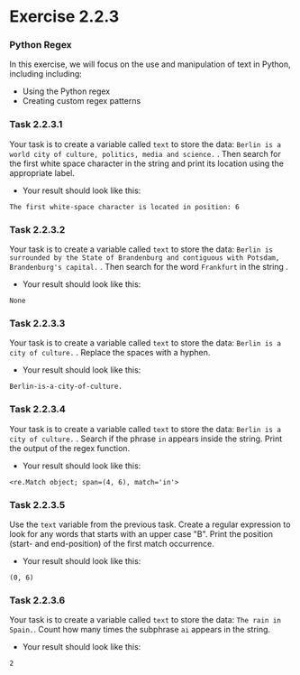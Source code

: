 # Exercise 2.2.3

### Python Regex

In this exercise, we will focus on the use and manipulation of text  in Python, including including:

- Using the Python regex
- Creating custom regex patterns

### Task 2.2.3.1

Your task is to create a variable called `text` to store the data: `Berlin is a world city of culture, politics, media and science.` . Then search for the first white space character in the string and print its location using the appropriate label. 

- Your result should look like this:

```
The first white-space character is located in position: 6
```

### Task 2.2.3.2

Your task is to create a variable called `text` to store the data: `Berlin is surrounded by the State of Brandenburg and contiguous with Potsdam, Brandenburg's capital.` . Then search for the word `Frankfurt` in the string . 

- Your result should look like this:

```
None
```

### Task 2.2.3.3

Your task is to create a variable called `text` to store the data: `Berlin is a city of culture.` . Replace the spaces with a hyphen.

- Your result should look like this:

```
Berlin-is-a-city-of-culture.
```

### Task 2.2.3.4

Your task is to create a variable called `text` to store the data: `Berlin is a city of culture.` . Search if the phrase `in` appears inside the string. Print the output of the regex function.

- Your result should look like this:

```
<re.Match object; span=(4, 6), match='in'>
```

### Task 2.2.3.5

Use the `text` variable from the previous task. Create a regular expression to look for any words that starts with an upper case "B". Print the position (start- and end-position) of the first match occurrence. 

- Your result should look like this:

```
(0, 6)
```

### Task 2.2.3.6

Your task is to create a variable called `text` to store the data: `The rain in Spain.`. Count how many times the subphrase `ai` appears in the string.

- Your result should look like this:

```
2
```

